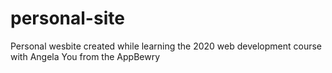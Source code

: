 # personal-site
Personal wesbite created while learning the 2020 web development course with Angela You from the AppBewry
